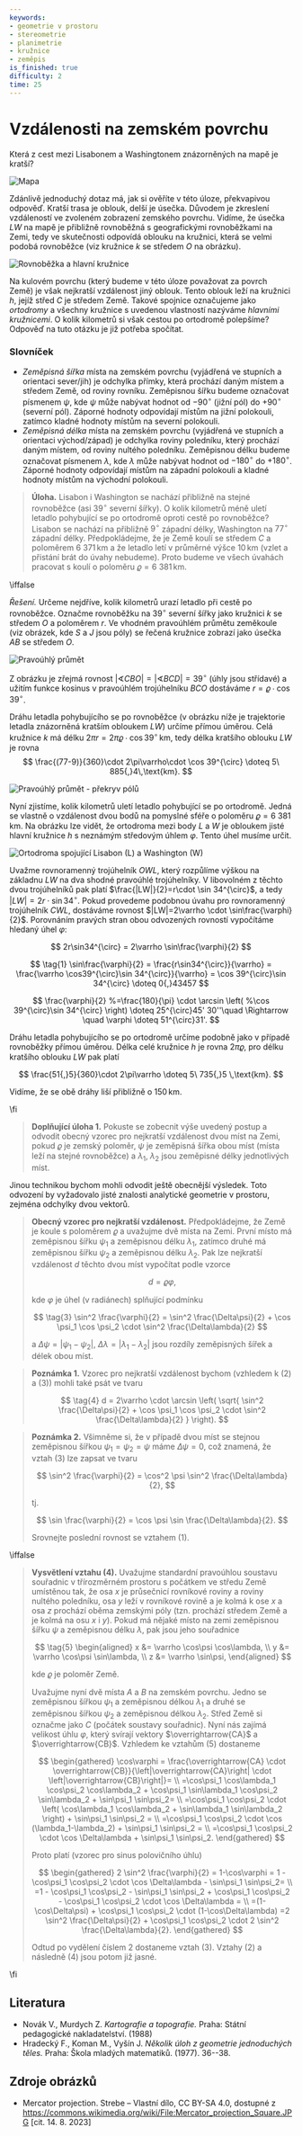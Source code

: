```yaml
---
keywords:
- geometrie v prostoru
- stereometrie
- planimetrie
- kružnice
- zeměpis
is_finished: true
difficulty: 2
time: 25
---
```

# Vzdálenosti na zemském povrchu

Která z cest mezi Lisabonem a Washingtonem znázorněných na mapě je kratší? 

![Mapa](08_mapa.jpg)

Zdánlivě jednoduchý dotaz má, jak si ověříte v této úloze, 
překvapivou odpověď. Kratší trasa je oblouk, delší je úsečka. Důvodem 
je zkreslení vzdáleností ve zvoleném zobrazení zemského povrchu. 
Vidíme, že úsečka $LW$ na mapě je přibližně rovnoběžná s 
geografickými rovnoběžkami na Zemi, tedy ve skutečnosti odpovídá 
oblouku na kružnici, která se velmi podobá rovnoběžce (viz 
kružnice $k$ se středem $O$ na obrázku). 

![Rovnoběžka a hlavní kružnice](math4you_00008_01.jpg)

Na kulovém povrchu (který budeme v této úloze považovat za povrch Země) je však nejkratší vzdálenost jiný oblouk. 
Tento oblouk leží na kružnici $h$, jejíž střed $C$ je středem Země. 
Takové spojnice označujeme jako *ortodromy* a všechny kružnice s uvedenou vlastností nazýváme *hlavními kružnicemi*. 
O kolik kilometrů si však cestou po ortodromě polepšíme? Odpověď na tuto otázku je již potřeba spočítat.

### Slovníček 
* *Zeměpisná šířka* místa na zemském povrchu (vyjádřená ve 
stupních a orientaci sever/jih) je odchylka přímky, která 
prochází daným místem a středem Země, od roviny rovníku. Zeměpisnou šířku budeme označovat písmenem $\psi$, kde $\psi$ může nabývat hodnot od $-90^{\circ}$ (jižní pól) do $+90^{\circ}$ (severní pól). Záporné hodnoty odpovídají místům na jižní polokouli, zatímco kladné hodnoty místům na severní polokouli. 
* *Zeměpisná délka* místa na zemském povrchu (vyjádřená ve 
stupních a orientaci východ/západ) je odchylka roviny poledníku, 
který prochází daným místem, od roviny nultého poledníku. Zeměpisnou délku budeme označovat písmenem $\lambda$, kde $\lambda$ může nabývat hodnot od $-180^{\circ}$ do $+180^{\circ}$. Záporné hodnoty odpovídají místům na západní polokouli a kladné hodnoty místům na východní polokouli. 

> **Úloha.** Lisabon i Washington se nachází přibližně na stejné 
> rovnoběžce (asi $39^{\circ}$ severní šířky). O kolik kilometrů 
> méně uletí letadlo pohybující se po ortodromě oproti cestě po 
> rovnoběžce? Lisabon se nachází na přibližně $9^{\circ}$ 
> západní délky, Washington na $77^{\circ}$ západní délky.
Předpokládejme, že je Země koulí se středem $C$ a 
poloměrem $6\ 371\,\text{km}$ a že letadlo letí v průměrné výšce 
$10\,\text{km}$ (vzlet a přistání brát do úvahy nebudeme). Proto 
budeme ve všech úvahách pracovat s koulí o poloměru 
$\varrho=6\ 381\,\text{km}$. 

\iffalse

*Řešení.* Určeme nejdříve, kolik kilometrů 
urazí letadlo při cestě po rovnoběžce. Označme rovnoběžku 
na $39^{\circ}$ severní šířky jako kružnici $k$ se středem $O$ a 
poloměrem $r$. Ve vhodném pravoúhlém průmětu zeměkoule (viz 
obrázek, kde $S$ a $J$ jsou póly) se řečená kružnice zobrazí 
jako úsečka $AB$ se středem $O$. 

![Pravoúhlý průmět](math4you_00008_02.jpg)

Z obrázku je zřejmá rovnost $\lvert\sphericalangle CBO\rvert = \lvert\sphericalangle BCD\rvert = 39^{\circ}$ 
(úhly jsou střídavé) a užitím funkce kosinus v pravoúhlém trojúhelníku $BCO$ dostáváme $r=\varrho\cdot \cos 39^{\circ}$.

Dráhu letadla pohybujícího se po rovnoběžce (v obrázku níže je 
trajektorie letadla znázorněná kratším obloukem $LW$) určíme 
přímou úměrou. Celá kružnice $k$ má délku 
$2\pi r =2\pi\varrho\cdot\cos 39^{\circ} \,\text{km}$, tedy 
délka kratšího oblouku $LW$ je rovna
$$
\frac{(77-9)}{360}\cdot 2\pi\varrho\cdot \cos 39^{\circ} \doteq 5\ 885{,}4\,\text{km}.
$$

![Pravoúhlý průmět - překryv pólů](math4you_00008_03.jpg)

Nyní zjistíme, kolik kilometrů uletí letadlo pohybující se po ortodromě. Jedná se vlastně o vzdálenost dvou bodů na pomyslné sféře o poloměru $\varrho=6\ 381\,\text{km}$. Na obrázku lze vidět, že ortodroma mezi body $L$ a 
$W$ je obloukem jisté hlavní kružnice $h$ s neznámým středovým úhlem $\varphi$. Tento úhel musíme určit.

![Ortodroma spojující Lisabon (L) a Washington (W)](math4you_00008_04.jpg)

Uvažme rovnoramenný trojúhelník $OWL$, který rozpůlíme výškou na 
základnu $LW$ na dva shodné pravoúhlé trojúhelníky. V libovolném 
z těchto dvou trojúhelníků pak platí 
$\frac{|LW|}{2}=r\cdot \sin 34^{\circ}$, a tedy 
$|LW|=2r\cdot\sin 34^{\circ}$. Pokud provedeme podobnou  úvahu 
pro rovnoramenný trojúhelník $CWL$, dostáváme rovnost 
$|LW|=2\varrho \cdot \sin\frac{\varphi}{2}$. Porovnáním pravých 
stran obou odvozených rovností vypočítáme hledaný úhel $\varphi$:

$$
2r\sin34^{\circ} = 2\varrho \sin\frac{\varphi}{2}
$$

$$
\tag{1}
\sin\frac{\varphi}{2} = \frac{r\sin34^{\circ}}{\varrho}
= \frac{\varrho \cos39^{\circ}\sin 34^{\circ}}{\varrho} = \cos 39^{\circ}\sin 34^{\circ} \doteq 0{,}43457
$$

$$
\frac{\varphi}{2} 
%=\frac{180}{\pi} \cdot \arcsin \left( %\cos 39^{\circ}\sin 34^{\circ} \right) 
\doteq 25^{\circ}45' 30''\quad \Rightarrow \quad \varphi \doteq 51^{\circ}31'.
$$

Dráhu letadla pohybujícího se po ortodromě určíme podobně jako v 
případě rovnoběžky přímou úměrou. Délka celé kružnice $h$ je rovna $2\pi\varrho$, pro délku kratšího oblouku $LW$ pak platí

$$
\frac{51{,}5}{360}\cdot 2\pi\varrho \doteq 5\ 735{,}5 \,\text{km}.
$$

Vidíme, že se obě dráhy liší přibližně o $150 \,\text{km}$.

\fi

>**Doplňující úloha 1.**
Pokuste se zobecnit výše uvedený postup a odvodit obecný vzorec pro nejkratší vzdálenost dvou míst na Zemi, pokud $\varrho$ je zemský poloměr, $\psi$ je zeměpisná šířka obou míst (místa leží na stejné rovnoběžce) a $\lambda_1$, $\lambda_2$ jsou zeměpisné délky jednotlivých míst.  

Jinou technikou bychom mohli odvodit ještě obecnější výsledek. Toto odvození by vyžadovalo jisté znalosti analytické geometrie v prostoru, zejména odchylky dvou vektorů. 

>**Obecný vzorec pro nejkratší vzdálenost.**
Předpokládejme, že Země je koule s poloměrem $\varrho$ a uvažujme dvě místa na Zemi. První místo má zeměpisnou šířku $\psi_1$ a zeměpisnou délku $\lambda_1$, zatímco druhé má zeměpisnou šířku $\psi_2$ a zeměpisnou délku $\lambda_2$. Pak lze nejkratší vzdálenost $d$ těchto dvou míst vypočítat podle vzorce  
>
>$$
\tag{2}
> d = \varrho \varphi, 
>$$
>
>kde $\varphi$ je úhel (v radiánech)  splňující podmínku 
>
>$$
\tag{3}
 \sin^2 \frac{\varphi}{2} = \sin^2 \frac{\Delta\psi}{2} + \cos \psi_1 \cos \psi_2 \cdot \sin^2 \frac{\Delta\lambda}{2}  
>$$
>
>a 
>$\Delta\psi = |\psi_1-\psi_2|$, 
$\Delta\lambda = |\lambda_1-\lambda_2|$ jsou rozdíly zeměpisných šířek a délek obou míst. 

>**Poznámka 1.**
Vzorec pro nejkratší vzdálenost bychom (vzhledem k $(2)$ a $(3)$) mohli také psát ve tvaru 
>
>$$
\tag{4}
 d = 2\varrho \cdot \arcsin \left( 
 \sqrt{
 \sin^2 \frac{\Delta\psi}{2} + \cos \psi_1 \cos \psi_2 \cdot \sin^2 \frac{\Delta\lambda}{2}
 }
 \right). 
>$$

>**Poznámka 2.**
Všimněme si, že v případě dvou míst se stejnou zeměpisnou šířkou $\psi_1=\psi_2=\psi$ máme $\Delta \psi = 0$, což znamená, že vztah $(3)$ lze zapsat ve tvaru 
>
>$$
 \sin^2 \frac{\varphi}{2} = \cos^2 \psi \sin^2 \frac{\Delta\lambda}{2}, 
>$$
>
>tj. 
>
>$$
 \sin \frac{\varphi}{2} = \cos \psi \sin \frac{\Delta\lambda}{2}. 
>$$
>
>Srovnejte poslední rovnost se vztahem $(1)$. 

\iffalse
>**Vysvětlení vztahu (4).**
Uvažujme standardní pravoúhlou soustavu souřadnic v třírozměrném prostoru s počátkem ve středu Země umístěnou tak, že osa $x$ je průsečnicí rovníkové roviny a roviny nultého poledníku, osa $y$ leží v rovníkové rovině a je kolmá k ose $x$ a osa $z$ prochází oběma zemskými póly (tzn. prochází středem Země a je kolmá na osu $x$ i $y$). Pokud má nějaké místo na zemi zeměpisnou šířku $\psi$ a zeměpisnou délku $\lambda$, pak jsou jeho souřadnice 
>
>$$
\tag{5}
\begin{aligned}
x &= \varrho \cos\psi \cos\lambda, \\
y &= \varrho \cos\psi \sin\lambda, \\
z &= \varrho \sin\psi, 
\end{aligned}
>$$
>
>kde $\varrho$ je poloměr Země. 
>
>Uvažujme nyní dvě místa $A$ a $B$ na zemském povrchu. Jedno se zeměpisnou šířkou $\psi_1$ a zeměpisnou délkou $\lambda_1$ a druhé se zeměpisnou šířkou $\psi_2$ a zeměpisnou délkou $\lambda_2$. Střed Země si označme jako $C$ (počátek soustavy souřadnic). Nyní nás zajímá velikost úhlu $\varphi$, který svírají vektory $\overrightarrow{CA}$ a $\overrightarrow{CB}$. Vzhledem ke vztahům $(5)$ dostaneme 
>
>$$
\begin{gathered}
\cos\varphi = \frac{\overrightarrow{CA} \cdot \overrightarrow{CB}}{\left|\overrightarrow{CA}\right| \cdot \left|\overrightarrow{CB}\right|}= \\
=\cos\psi_1 \cos\lambda_1 \cos\psi_2 \cos\lambda_2 + 
\cos\psi_1 \sin\lambda_1 \cos\psi_2 \sin\lambda_2 + 
\sin\psi_1 \sin\psi_2= \\
=\cos\psi_1 \cos\psi_2 \cdot \left(
\cos\lambda_1 \cos\lambda_2 + \sin\lambda_1 \sin\lambda_2 \right) + 
\sin\psi_1 \sin\psi_2
= \\
=\cos\psi_1 \cos\psi_2 \cdot \cos (\lambda_1-\lambda_2) + 
\sin\psi_1 \sin\psi_2 = \\
=\cos\psi_1 \cos\psi_2 \cdot \cos \Delta\lambda + 
\sin\psi_1 \sin\psi_2. 
\end{gathered}
>$$
>
>Proto platí (vzorec pro sinus polovičního úhlu) 
>
>$$
\begin{gathered}
2 \sin^2 \frac{\varphi}{2} = 1-\cos\varphi = 1 - \cos\psi_1 \cos\psi_2 \cdot \cos \Delta\lambda - \sin\psi_1 \sin\psi_2= \\
=1 - \cos\psi_1 \cos\psi_2 - \sin\psi_1 \sin\psi_2 + \cos\psi_1 \cos\psi_2 - \cos\psi_1 \cos\psi_2 \cdot \cos \Delta\lambda = \\
=(1-\cos\Delta\psi) + \cos\psi_1 \cos\psi_2 \cdot (1-\cos\Delta\lambda) =2 \sin^2 \frac{\Delta\psi}{2} + \cos\psi_1 \cos\psi_2 \cdot 2 \sin^2 \frac{\Delta\lambda}{2}. 
\end{gathered}
>$$
>
>Odtud po vydělení číslem $2$ dostaneme vztah $(3)$. Vztahy $(2)$ a následně $(4)$ jsou potom již jasné. 

\fi

## Literatura
* Novák V., Murdych Z. *Kartografie a topografie.* Praha: Státní pedagogické nakladatelství. (1988)
* Hradecký F., Koman M., Vyšín J. *Několik úloh z geometrie jednoduchých těles.* Praha: Škola mladých matematiků. (1977). 36--38.

## Zdroje obrázků
* Mercator projection. Strebe – Vlastní dílo, CC BY-SA 4.0, dostupné z <https://commons.wikimedia.org/wiki/File:Mercator_projection_Square.JPG> [cit. 14. 8. 2023]
